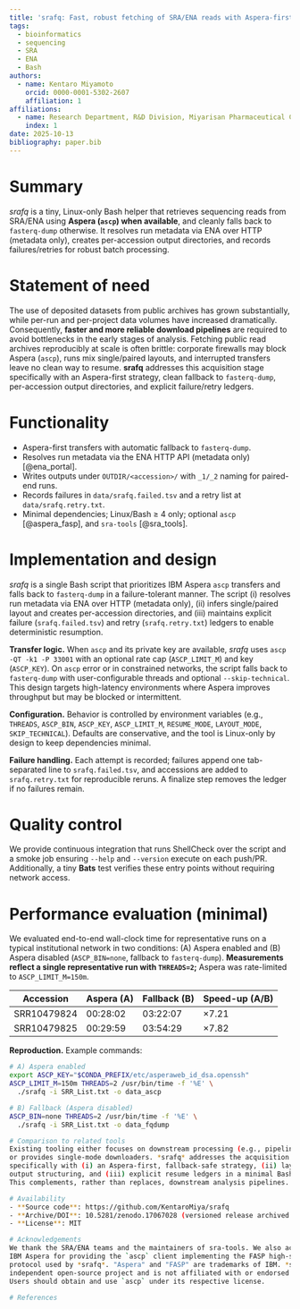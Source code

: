 ```yaml
---
title: 'srafq: Fast, robust fetching of SRA/ENA reads with Aspera-first fallback'
tags:
  - bioinformatics
  - sequencing
  - SRA
  - ENA
  - Bash
authors:
  - name: Kentaro Miyamoto
    orcid: 0000-0001-5302-2607
    affiliation: 1
affiliations:
  - name: Research Department, R&D Division, Miyarisan Pharmaceutical Co., Ltd., Saitama, Japan
    index: 1
date: 2025-10-13
bibliography: paper.bib
---
```


# Summary
*srafq* is a tiny, Linux-only Bash helper that retrieves sequencing reads from
SRA/ENA using **Aspera (`ascp`) when available**, and cleanly falls back to
`fasterq-dump` otherwise. It resolves run metadata via ENA over HTTP (metadata only),
creates per-accession output directories, and records failures/retries for robust
batch processing.

# Statement of need
The use of deposited datasets from public archives has grown substantially, while
per-run and per-project data volumes have increased dramatically. Consequently,
**faster and more reliable download pipelines** are required to avoid bottlenecks
in the early stages of analysis. Fetching public read archives reproducibly at scale
is often brittle: corporate firewalls may block Aspera (`ascp`), runs mix single/paired
layouts, and interrupted transfers leave no clean way to resume. **srafq** addresses
this acquisition stage specifically with an Aspera-first strategy, clean fallback to
`fasterq-dump`, per-accession output directories, and explicit failure/retry ledgers.

# Functionality
- Aspera-first transfers with automatic fallback to `fasterq-dump`.
- Resolves run metadata via the ENA HTTP API (metadata only) [@ena_portal].
- Writes outputs under `OUTDIR/<accession>/` with `_1/_2` naming for paired-end runs.
- Records failures in `data/srafq.failed.tsv` and a retry list at `data/srafq.retry.txt`.
- Minimal dependencies; Linux/Bash ≥ 4 only; optional `ascp` [@aspera_fasp], and `sra-tools` [@sra_tools].

# Implementation and design
*srafq* is a single Bash script that prioritizes IBM Aspera `ascp` transfers and falls
back to `fasterq-dump` in a failure-tolerant manner. The script (i) resolves run metadata
via ENA over HTTP (metadata only), (ii) infers single/paired layout and creates
per-accession directories, and (iii) maintains explicit failure (`srafq.failed.tsv`)
and retry (`srafq.retry.txt`) ledgers to enable deterministic resumption.

**Transfer logic.** When `ascp` and its private key are available, *srafq* uses
`ascp -QT -k1 -P 33001` with an optional rate cap (`ASCP_LIMIT_M`) and key (`ASCP_KEY`).
On `ascp` error or in constrained networks, the script falls back to `fasterq-dump` with
user-configurable threads and optional `--skip-technical`. This design targets
high-latency environments where Aspera improves throughput but may be blocked
or intermittent.

**Configuration.** Behavior is controlled by environment variables (e.g., `THREADS`,
`ASCP_BIN`, `ASCP_KEY`, `ASCP_LIMIT_M`, `RESUME_MODE`, `LAYOUT_MODE`, `SKIP_TECHNICAL`).
Defaults are conservative, and the tool is Linux-only by design to keep dependencies minimal.

**Failure handling.** Each attempt is recorded; failures append one tab-separated line to
`srafq.failed.tsv`, and accessions are added to `srafq.retry.txt` for reproducible reruns.
A finalize step removes the ledger if no failures remain.

# Quality control
We provide continuous integration that runs ShellCheck over the script and a
smoke job ensuring `--help` and `--version` execute on each push/PR.
Additionally, a tiny **Bats** test verifies these entry points without requiring
network access.

# Performance evaluation (minimal)
We evaluated end-to-end wall-clock time for representative runs on a typical institutional
network in two conditions: (A) Aspera enabled and (B) Aspera disabled (`ASCP_BIN=none`,
fallback to `fasterq-dump`). **Measurements reflect a single representative run with `THREADS=2`;**
Aspera was rate-limited to `ASCP_LIMIT_M=150m`.

| Accession     | Aspera (A) | Fallback (B) | Speed-up (A/B) |
|---------------|------------|--------------|----------------|
| SRR10479824   | 00:28:02   | 03:22:07     | ×7.21          |
| SRR10479825   | 00:29:59   | 03:54:29     | ×7.82          |

**Reproduction.** Example commands:
```bash
# A) Aspera enabled
export ASCP_KEY="$CONDA_PREFIX/etc/asperaweb_id_dsa.openssh"
ASCP_LIMIT_M=150m THREADS=2 /usr/bin/time -f '%E' \
  ./srafq -i SRR_List.txt -o data_ascp

# B) Fallback (Aspera disabled)
ASCP_BIN=none THREADS=2 /usr/bin/time -f '%E' \
  ./srafq -i SRR_List.txt -o data_fqdump

# Comparison to related tools
Existing tooling either focuses on downstream processing (e.g., pipelines and QC/QA)
or provides single-mode downloaders. *srafq* addresses the acquisition stage
specifically with (i) an Aspera-first, fallback-safe strategy, (ii) layout-aware
output structuring, and (iii) explicit resume ledgers in a minimal Bash-only footprint.
This complements, rather than replaces, downstream analysis pipelines.

# Availability
- **Source code**: https://github.com/KentaroMiya/srafq
- **Archive/DOI**: 10.5281/zenodo.17067028 (versioned release archived on Zenodo; corresponding to v0.0.1)
- **License**: MIT

# Acknowledgements
We thank the SRA/ENA teams and the maintainers of sra-tools. We also acknowledge
IBM Aspera for providing the `ascp` client implementing the FASP high-speed transfer
protocol used by *srafq*. "Aspera" and "FASP" are trademarks of IBM. *srafq* is an
independent open-source project and is not affiliated with or endorsed by IBM.
Users should obtain and use `ascp` under its respective license.

# References
